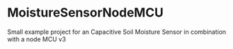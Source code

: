 # MoistureSensorNodeMCU
Small example project for an Capacitive Soil Moisture Sensor in combination with a node MCU v3
